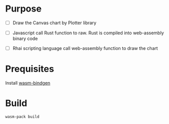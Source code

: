 # Purpose
- [ ] Draw the Canvas chart by Plotter library
- [ ] Javascript call Rust function to raw. Rust is compiled into web-assembly binary code
- [ ] Rhai scripting language call web-assembly function to draw the chart


# Prequisites

Install [wasm-bindgen](https://rustwasm.github.io/wasm-pack/installer/)

# Build
```
wasm-pack build
```